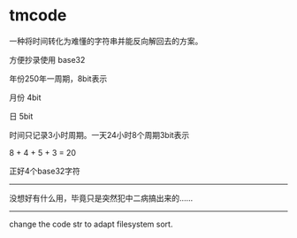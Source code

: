# tmcode

一种将时间转化为难懂的字符串并能反向解回去的方案。

方便抄录使用 base32

年份250年一周期，8bit表示

月份 4bit

日 5bit

时间只记录3小时周期。一天24小时8个周期3bit表示

8 + 4 + 5 + 3 = 20

正好4个base32字符

---

没想好有什么用，毕竟只是突然犯中二病搞出来的……

---

change the code str to adapt filesystem sort.
